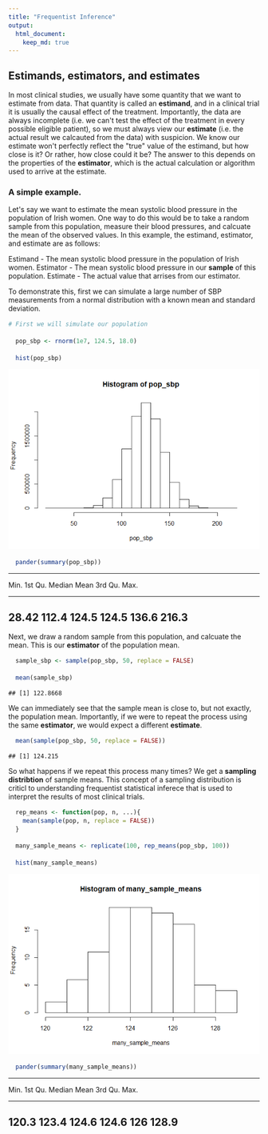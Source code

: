 ```yaml
---
title: "Frequentist Inference"
output: 
  html_document:
    keep_md: true
---
```




## Estimands, estimators, and estimates

In most clinical studies, we usually have some quantity that we want to estimate from data. That quantity is called an **estimand**, and in a clinical trial it is usually the causal effect of the treatment. Importantly, the data are always incomplete (i.e. we can't test the effect of the treatment in every possible eligible patient), so we must always view our **estimate** (i.e. the actual result we calcauted from the data) with suspicion. We know our estimate won't perfectly reflect the "true" value of the estimand, but how close is it? Or rather, how close could it be? The answer to this depends on the properties of the **estimator**, which is the actual calculation or algorithm used to arrive at the estimate. 

### A simple example. 

Let's say we want to estimate the mean systolic blood pressure in the population of Irish women. One way to do this would be to take a random sample from this population, measure their blood pressures, and calcuate the mean of the observed values. In this example, the estimand, estimator, and estimate are as follows:

Estimand - The mean systolic blood pressure in the population of Irish women. 
Estimator - The mean systolic blood pressure in our **sample** of this population.
Estimate - The actual value that arrises from our estimator. 

To demonstrate this, first we can simulate a large number of SBP measurements from a normal distribution with a known mean and standard deviation. 


```r
# First we will simulate our population

  pop_sbp <- rnorm(1e7, 124.5, 18.0)

  hist(pop_sbp)
```

![](Frequentist_inference_files/figure-html/simulate_population-1.png)<!-- -->

```r
  pander(summary(pop_sbp))
```


----------------------------------------------------
 Min.    1st Qu.   Median   Mean    3rd Qu.   Max.  
------- --------- -------- ------- --------- -------
 28.42    112.4    124.5    124.5    136.6    216.3 
----------------------------------------------------

Next, we draw a random sample from this population, and calcuate the mean. This is our **estimator** of the population mean. 


```r
  sample_sbp <- sample(pop_sbp, 50, replace = FALSE)

  mean(sample_sbp)
```

```
## [1] 122.8668
```

We can immediately see that the sample mean is close to, but not exactly, the population mean. Importantly, if we were to repeat the process using the same **estimator**, we would expect a different **estimate**. 


```r
  mean(sample(pop_sbp, 50, replace = FALSE))
```

```
## [1] 124.215
```

So what happens if we repeat this process many times? We get a **sampling distribtion** of sample means. This concept of a sampling distribution is criticl to understanding frequentist statistical inferece that is used to interpret the results of most clinical trials. 


```r
  rep_means <- function(pop, n, ...){
    mean(sample(pop, n, replace = FALSE))
  }

  many_sample_means <- replicate(100, rep_means(pop_sbp, 100))

  hist(many_sample_means)
```

![](Frequentist_inference_files/figure-html/sample_10k-1.png)<!-- -->

```r
  pander(summary(many_sample_means))
```


----------------------------------------------------
 Min.    1st Qu.   Median   Mean    3rd Qu.   Max.  
------- --------- -------- ------- --------- -------
 120.3    123.4    124.6    124.6     126     128.9 
----------------------------------------------------





